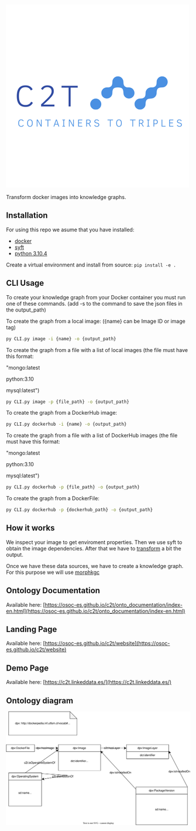 ![logo](onto_documentation/images/logo.png)

Transform docker images into knowledge graphs.

## Installation
For using this repo we asume that you have installed:
- [docker](https://docs.docker.com/engine/install/)
- [syft](https://github.com/anchore/syft)
- [python 3.10.4](https://www.python.org/downloads/release/python-3104/)

Create a virtual environment and install from source:
`pip install -e .`

##  CLI Usage
To create your knowledge graph from your Docker container you must run one of these commands. (add -s to the command to save the json files in the output_path)

To create the graph from a local image: ({name} can be Image ID or image tag)

``` bash
py CLI.py image -i {name} -o {output_path}
```

To create the graph from a file with a list of local images (the file must have this format: 

"mongo:latest

python:3.10 

mysql:latest")

```bash
py CLI.py image -p {file_path} -o {output_path}
```

To create the graph from a DockerHub image:

```bash
py CLI.py dockerhub -i {name} -o {output_path}
```

To create the graph from a file with a list of DockerHub images (the file must have this format: 

"mongo:latest

python:3.10 

mysql:latest")

```bash
py CLI.py dockerhub -p {file_path} -o {output_path}
```

To create the graph from a DockerFile:

```bash
py CLI.py dockerhub -p {dockerhub_path} -o {output_path}
```


## How it works
We inspect your image to get enviroment properties. Then we use syft to obtain the image dependencies. After that we have to [transform](syft_parser.py) a bit the output.

Once we have these data sources, we have to create a knowledge graph. For this purpose we will use [morphkgc](https://github.com/oeg-upm/morph-kgc)

## Ontology Documentation
Available here: [https://osoc-es.github.io/c2t/onto_documentation/index-en.html](https://osoc-es.github.io/c2t/onto_documentation/index-en.html)

## Landing Page
Available here: [https://osoc-es.github.io/c2t/website](https://osoc-es.github.io/c2t/website)

## Demo Page
Available here: [https://c2t.linkeddata.es/](https://c2t.linkeddata.es/)

## Ontology diagram
![onto_map](onto_documentation/images/diagram.svg)
